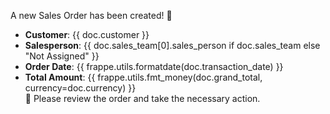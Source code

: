A new Sales Order has been created! 🎉  
- **Customer**: {{ doc.customer }}  
- **Salesperson**: {{ doc.sales_team[0].sales_person if doc.sales_team else "Not Assigned" }}  
- **Order Date**: {{ frappe.utils.formatdate(doc.transaction_date) }}  
- **Total Amount**: {{ frappe.utils.fmt_money(doc.grand_total, currency=doc.currency) }}  
🚀 Please review the order and take the necessary action.